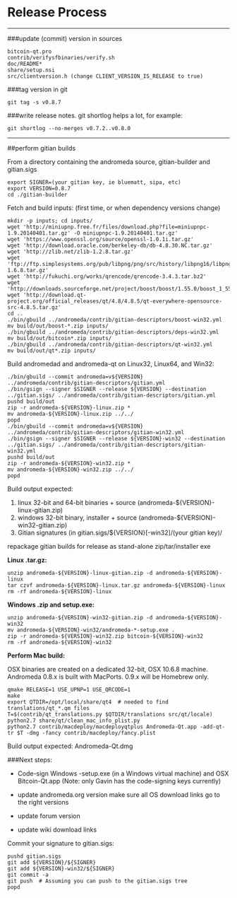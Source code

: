 Release Process
====================

* * *

###update (commit) version in sources


	bitcoin-qt.pro
	contrib/verifysfbinaries/verify.sh
	doc/README*
	share/setup.nsi
	src/clientversion.h (change CLIENT_VERSION_IS_RELEASE to true)

###tag version in git

	git tag -s v0.8.7

###write release notes. git shortlog helps a lot, for example:

	git shortlog --no-merges v0.7.2..v0.8.0

* * *

##perform gitian builds

 From a directory containing the andromeda source, gitian-builder and gitian.sigs
  
	export SIGNER=(your gitian key, ie bluematt, sipa, etc)
	export VERSION=0.8.7
	cd ./gitian-builder

 Fetch and build inputs: (first time, or when dependency versions change)

	mkdir -p inputs; cd inputs/
	wget 'http://miniupnp.free.fr/files/download.php?file=miniupnpc-1.9.20140401.tar.gz' -O miniupnpc-1.9.20140401.tar.gz'
	wget 'https://www.openssl.org/source/openssl-1.0.1i.tar.gz'
	wget 'http://download.oracle.com/berkeley-db/db-4.8.30.NC.tar.gz'
	wget 'http://zlib.net/zlib-1.2.8.tar.gz'
	wget 'ftp://ftp.simplesystems.org/pub/libpng/png/src/history/libpng16/libpng-1.6.8.tar.gz'
	wget 'http://fukuchi.org/works/qrencode/qrencode-3.4.3.tar.bz2'
	wget 'http://downloads.sourceforge.net/project/boost/boost/1.55.0/boost_1_55_0.tar.bz2'
	wget 'http://download.qt-project.org/official_releases/qt/4.8/4.8.5/qt-everywhere-opensource-src-4.8.5.tar.gz'
	cd ..
	./bin/gbuild ../andromeda/contrib/gitian-descriptors/boost-win32.yml
	mv build/out/boost-*.zip inputs/
	./bin/gbuild ../andromeda/contrib/gitian-descriptors/deps-win32.yml
	mv build/out/bitcoin*.zip inputs/
	./bin/gbuild ../andromeda/contrib/gitian-descriptors/qt-win32.yml
	mv build/out/qt*.zip inputs/

 Build andromedad and andromeda-qt on Linux32, Linux64, and Win32:
  
	./bin/gbuild --commit andromeda=v${VERSION} ../andromeda/contrib/gitian-descriptors/gitian.yml
	./bin/gsign --signer $SIGNER --release ${VERSION} --destination ../gitian.sigs/ ../andromeda/contrib/gitian-descriptors/gitian.yml
	pushd build/out
	zip -r andromeda-${VERSION}-linux.zip *
	mv andromeda-${VERSION}-linux.zip ../../
	popd
	./bin/gbuild --commit andromeda=v${VERSION} ../andromeda/contrib/gitian-descriptors/gitian-win32.yml
	./bin/gsign --signer $SIGNER --release ${VERSION}-win32 --destination ../gitian.sigs/ ../andromeda/contrib/gitian-descriptors/gitian-win32.yml
	pushd build/out
	zip -r andromeda-${VERSION}-win32.zip *
	mv andromeda-${VERSION}-win32.zip ../../
	popd

  Build output expected:

  1. linux 32-bit and 64-bit binaries + source (andromeda-${VERSION}-linux-gitian.zip)
  2. windows 32-bit binary, installer + source (andromeda-${VERSION}-win32-gitian.zip)
  3. Gitian signatures (in gitian.sigs/${VERSION}[-win32]/(your gitian key)/

repackage gitian builds for release as stand-alone zip/tar/installer exe

**Linux .tar.gz:**

	unzip andromeda-${VERSION}-linux-gitian.zip -d andromeda-${VERSION}-linux
	tar czvf andromeda-${VERSION}-linux.tar.gz andromeda-${VERSION}-linux
	rm -rf andromeda-${VERSION}-linux

**Windows .zip and setup.exe:**

	unzip andromeda-${VERSION}-win32-gitian.zip -d andromeda-${VERSION}-win32
	mv andromeda-${VERSION}-win32/andromeda-*-setup.exe .
	zip -r andromeda-${VERSION}-win32.zip bitcoin-${VERSION}-win32
	rm -rf andromeda-${VERSION}-win32

**Perform Mac build:**

  OSX binaries are created on a dedicated 32-bit, OSX 10.6.8 machine.
  Andromeda 0.8.x is built with MacPorts.  0.9.x will be Homebrew only.

	qmake RELEASE=1 USE_UPNP=1 USE_QRCODE=1
	make
	export QTDIR=/opt/local/share/qt4  # needed to find translations/qt_*.qm files
	T=$(contrib/qt_translations.py $QTDIR/translations src/qt/locale)
	python2.7 share/qt/clean_mac_info_plist.py
	python2.7 contrib/macdeploy/macdeployqtplus Andromeda-Qt.app -add-qt-tr $T -dmg -fancy contrib/macdeploy/fancy.plist

 Build output expected: Andromeda-Qt.dmg

###Next steps:

* Code-sign Windows -setup.exe (in a Windows virtual machine) and
  OSX Bitcoin-Qt.app (Note: only Gavin has the code-signing keys currently)

* update andromeda.org version
  make sure all OS download links go to the right versions

* update forum version

* update wiki download links

Commit your signature to gitian.sigs:

	pushd gitian.sigs
	git add ${VERSION}/${SIGNER}
	git add ${VERSION}-win32/${SIGNER}
	git commit -a
	git push  # Assuming you can push to the gitian.sigs tree
	popd

